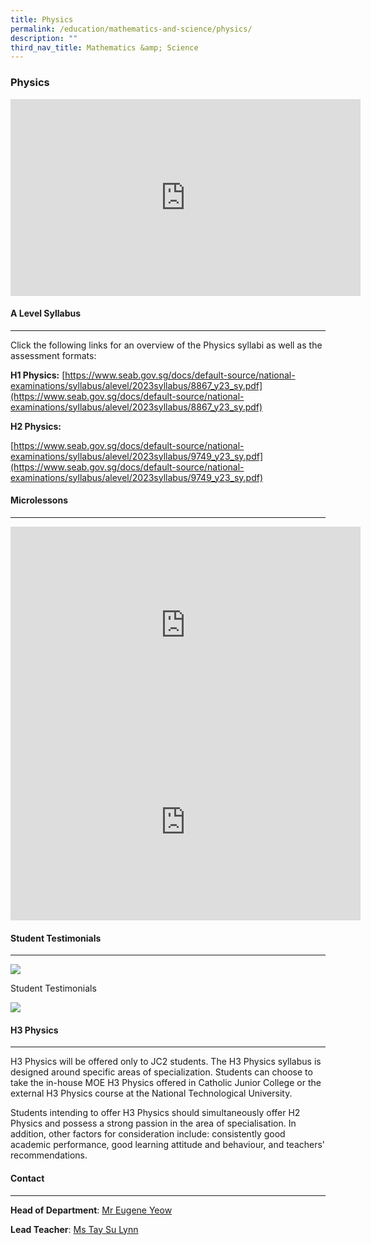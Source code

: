 ```yaml
---
title: Physics
permalink: /education/mathematics-and-science/physics/
description: ""
third_nav_title: Mathematics &amp; Science
---
```

### **Physics**

<iframe allowfullscreen="" allow="accelerometer; autoplay; clipboard-write; encrypted-media; gyroscope; picture-in-picture; web-share" frameborder="0" title="YouTube video player" src="https://www.youtube.com/embed/sWhEEqVMYkI" height="315" width="560"></iframe>

#### **A Level Syllabus**
---
Click the following links for an overview of the Physics syllabi as well as the assessment formats:

**H1 Physics:**
[https://www.seab.gov.sg/docs/default-source/national-examinations/syllabus/alevel/2023syllabus/8867_y23_sy.pdf](https://www.seab.gov.sg/docs/default-source/national-examinations/syllabus/alevel/2023syllabus/8867_y23_sy.pdf)

**H2 Physics:**

[https://www.seab.gov.sg/docs/default-source/national-examinations/syllabus/alevel/2023syllabus/9749_y23_sy.pdf](https://www.seab.gov.sg/docs/default-source/national-examinations/syllabus/alevel/2023syllabus/9749_y23_sy.pdf)  


#### **Microlessons**
----
<iframe allowfullscreen="" allow="accelerometer; autoplay; clipboard-write; encrypted-media; gyroscope; picture-in-picture; web-share" frameborder="0" title="YouTube video player" src="https://www.youtube.com/embed/Q_e3HWjCR-M" height="315" width="560"></iframe>

<iframe allowfullscreen="" allow="accelerometer; autoplay; clipboard-write; encrypted-media; gyroscope; picture-in-picture; web-share" frameborder="0" title="YouTube video player" src="https://www.youtube.com/embed/0hnsx-4mHgM" height="315" width="560"></iframe>

#### **Student Testimonials**
---

![](https://cjc.moe.edu.sg/qql/slot/catalog/pc66/.tn.4e10cca35_65814.jpg.jpg)

Student Testimonials

![](https://cjc.moe.edu.sg/pix/spacer.gif)

#### **H3 Physics**
---

H3 Physics will be offered only to JC2 students. The H3 Physics syllabus is designed around specific areas of specialization. Students can choose to take the in-house MOE H3 Physics offered in Catholic Junior College or the external H3 Physics course at the National Technological University.

Students intending to offer H3 Physics should simultaneously offer H2 Physics and possess a strong passion in the area of specialisation. In addition, other factors for consideration include: consistently good academic performance, good learning attitude and behaviour, and teachers' recommendations.

#### **Contact**
---
**Head of Department**:&nbsp;[Mr Eugene Yeow](mailto:yeow_eugene_pancratius@moe.edu.sg)

**Lead Teacher**:&nbsp;[Ms Tay Su Lynn](mailto:tay_su_lynn@moe.edu.sg)